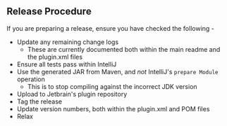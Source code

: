 Release Procedure
-----------------

If you are preparing a release, ensure you have checked the following -

- Update any remaining change logs
    - These are currently documented both within the main readme and the plugin.xml files
- Ensure all tests pass within IntelliJ
- Use the generated JAR from Maven, and *not* IntelliJ's `prepare Module` operation
    - This is to stop compiling against the incorrect JDK version
- Upload to Jetbrain's plugin repository
- Tag the release
- Update version numbers, both within the plugin.xml and POM files
- Relax